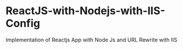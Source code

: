 # ReactJS-with-Nodejs-with-IIS-Config
Implementation of Reactjs App with Node Js and URL Rewrite with IIS
